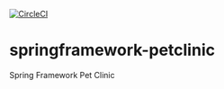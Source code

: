 [![CircleCI](https://circleci.com/gh/manjushasoji/springframework-petclinic.svg?style=svg&circle-token=ac7d206def4b3738ac2099069db7f384c2966d83)](https://circleci.com/gh/manjushasoji/springframework-petclinic)

# springframework-petclinic

Spring Framework Pet Clinic
